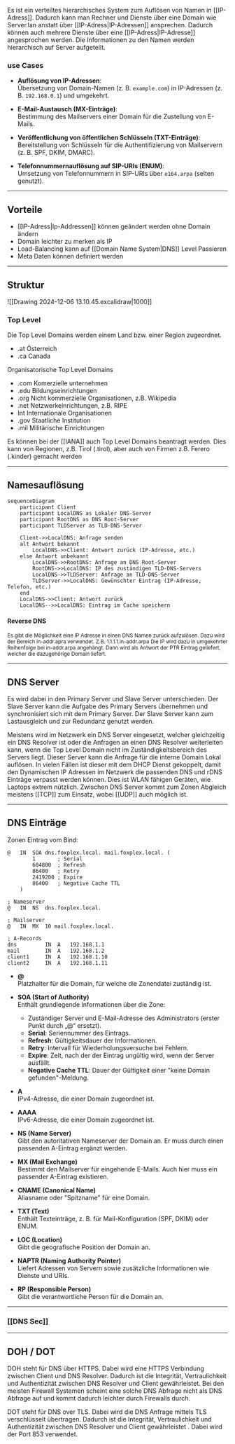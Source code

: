 Es ist ein verteiltes hierarchisches System zum Auflösen von
Namen in [[IP-Adress]]. Dadurch kann man Rechner und Dienste über eine Domain wie Server.lan anstatt über [[IP-Adress|IP-Adressen]] ansprechen. Dadurch können auch mehrere Dienste über eine [[IP-Adress|IP-Adresse]] angesprochen werden. Die Informationen zu den Namen werden hierarchisch auf Server aufgeteilt.

### use Cases

- **Auflösung von IP-Adressen**:  
    Übersetzung von Domain-Namen (z. B. `example.com`) in IP-Adressen (z. B. `192.168.0.1`) und umgekehrt.
    
- **E-Mail-Austausch (MX-Einträge)**:  
    Bestimmung des Mailservers einer Domain für die Zustellung von E-Mails.
    
- **Veröffentlichung von öffentlichen Schlüsseln (TXT-Einträge)**:  
    Bereitstellung von Schlüsseln für die Authentifizierung von Mailservern (z. B. SPF, DKIM, DMARC).
    
- **Telefonnummernauflösung auf SIP-URIs (ENUM)**:  
	Umsetzung von Telefonnummern in SIP-URIs über `e164.arpa` (selten genutzt).

---
## Vorteile
- [[IP-Adress|Ip-Addressen]] können geändert werden ohne Domain ändern
- Domain leichter zu merken als IP
- Load-Balancing kann auf [[Domain Name System|DNS]] Level Passieren
- Meta Daten können definiert werden
---
## Struktur
![[Drawing 2024-12-06 13.10.45.excalidraw|1000]]

### Top Level
Die Top Level Domains werden einem Land bzw. einer Region zugeordnet.
 - .at Österreich
- .ca Canada

Organisatorische Top Level Domains

- .com Komerzielle unternehmen
- .edu Bildungseinrichtungen
- .org Nicht kommerzielle Organisationen, z.B. Wikipedia
-  .net Netzwerkeinrichtungen, z.B. RIPE
- Int Internationale Organisationen
- .gov Staatliche Institution
- .mil Militärische Einrichtungen

Es können bei der [[IANA]] auch Top Level Domains beantragt werden. Dies kann von Regionen, z.B.
Tirol (.tirol), aber auch von Firmen z.B. Ferero (.kinder) gemacht werden

---
## Namesauflösung

```mermaid
sequenceDiagram
    participant Client
    participant LocalDNS as Lokaler DNS-Server
    participant RootDNS as DNS Root-Server
    participant TLDServer as TLD-DNS-Server

    Client->>LocalDNS: Anfrage senden
    alt Antwort bekannt
        LocalDNS->>Client: Antwort zurück (IP-Adresse, etc.)
    else Antwort unbekannt
        LocalDNS->>RootDNS: Anfrage an DNS Root-Server
        RootDNS->>LocalDNS: IP des zuständigen TLD-DNS-Servers
        LocalDNS->>TLDServer: Anfrage an TLD-DNS-Server
        TLDServer->>LocalDNS: Gewünschter Eintrag (IP-Adresse, Telefon, etc.)
    end
    LocalDNS->>Client: Antwort zurück
    LocalDNS-->>LocalDNS: Eintrag im Cache speichern

```

#### Reverse DNS
<small>
Es gibt die Möglichkeit eine IP Adresse in einen DNS Namen zurück aufzulösen. Dazu wird der
Bereich in-addr.apra verwendet. Z.B. 1.1.1.1.in-addr.arpa Die IP wird dazu in
umgekehrter Reihenfolge bei in-addr.arpa angehängt. Dann wird als Antwort der PTR Eintrag
geliefert, welcher die dazugehörige Domain liefert.
</small>

---
## DNS Server
Es wird dabei in den Primary Server und Slave Server unterschieden. Der Slave Server kann die Aufgabe des Primary Servers übernehmen und synchronisiert sich mit dem Primary Server. Der Slave Server kann zum Lastausgleich und zur Redundanz genutzt werden.

Meistens wird im Netzwerk ein DNS Server eingesetzt, welcher gleichzeitig ein DNS Resolver ist oder die Anfragen an einen DNS Resolver weiterleiten kann, wenn die Top Level Domain nicht im Zuständigkeitsbereich des Servers liegt. Dieser Server kann die Anfrage für die interne Domain Lokal auflösen. In vielen Fällen ist dieser mit dem DHCP Dienst gekoppelt, damit den Dynamischen IP Adressen im Netzwerk die passenden DNS und rDNS Einträge verpasst werden können. Dies ist WLAN fähigen Geräten, wie Laptops extrem nützlich.
Zwischen DNS Server kommt zum Zonen Abgleich meistens [[TCP]] zum Einsatz, wobei [[UDP]] auch möglich ist.

---
## DNS Einträge
Zonen Eintrag vom Bind:
```
@   IN  SOA dns.foxplex.local. mail.foxplex.local. (
        1       ; Serial
        604800  ; Refresh
        86400   ; Retry
        2419200 ; Expire
        86400   ; Negative Cache TTL
    )

; Nameserver
@   IN  NS  dns.foxplex.local.

; Mailserver
@   IN  MX  10 mail.foxplex.local.

; A-Records
dns         IN  A   192.168.1.1
mail        IN  A   192.168.1.2
client1     IN  A   192.168.1.10
client2     IN  A   192.168.1.11

```

- **@**  
    Platzhalter für die Domain, für welche die Zonendatei zuständig ist.
    
- **SOA (Start of Authority)**  
    Enthält grundlegende Informationen über die Zone:
    
    - Zuständiger Server und E-Mail-Adresse des Administrators (erster Punkt durch „@“ ersetzt).
    - **Serial**: Seriennummer des Eintrags.
    - **Refresh**: Gültigkeitsdauer der Informationen.
    - **Retry**: Intervall für Wiederholungsversuche bei Fehlern.
    - **Expire**: Zeit, nach der der Eintrag ungültig wird, wenn der Server ausfällt.
    - **Negative Cache TTL**: Dauer der Gültigkeit einer "keine Domain gefunden"-Meldung.
- **A**  
    IPv4-Adresse, die einer Domain zugeordnet ist.
    
- **AAAA**  
    IPv6-Adresse, die einer Domain zugeordnet ist.
    
- **NS (Name Server)**  
    Gibt den autoritativen Nameserver der Domain an. Er muss durch einen passenden A-Eintrag ergänzt werden.
    
- **MX (Mail Exchange)**  
    Bestimmt den Mailserver für eingehende E-Mails. Auch hier muss ein passender A-Eintrag existieren.
    
- **CNAME (Canonical Name)**  
    Aliasname oder "Spitzname" für eine Domain.
    
- **TXT (Text)**  
    Enthält Texteinträge, z. B. für Mail-Konfiguration (SPF, DKIM) oder ENUM.
    
- **LOC (Location)**  
    Gibt die geografische Position der Domain an.
    
- **NAPTR (Naming Authority Pointer)**  
    Liefert Adressen von Servern sowie zusätzliche Informationen wie Dienste und URIs.
    
- **RP (Responsible Person)**  
    Gibt die verantwortliche Person für die Domain an.

---
### [[DNS Sec]]

--- 
## DOH / DOT
DOH steht für DNS über HTTPS. Dabei wird eine HTTPS Verbindung zwischen Client und DNS Resolver. Dadurch ist die Integrität, Vertraulichkeit und Authentizität zwischen DNS Resolver und Client gewährleistet. Bei den meisten Firewall Systemen scheint eine solche DNS Abfrage nicht als DNS Abfrage auf und kommt dadurch leichter durch Firewalls durch.

DOT steht für DNS over TLS. Dabei wird die DNS Anfrage mittels TLS verschlüsselt übertragen. Dadurch ist die Integrität, Vertraulichkeit und Authentizität zwischen DNS Resolver und Client gewährleistet . Dabei wird der Port 853 verwendet.